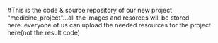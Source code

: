 #This is the code & source repository of our new project "medicine_project"...all the images and resorces will be stored here..everyone of us can upload the needed resources for the project here(not the result code)
